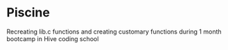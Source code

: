 # Piscine
Recreating lib.c functions and creating customary functions during 1 month bootcamp in Hive coding school
